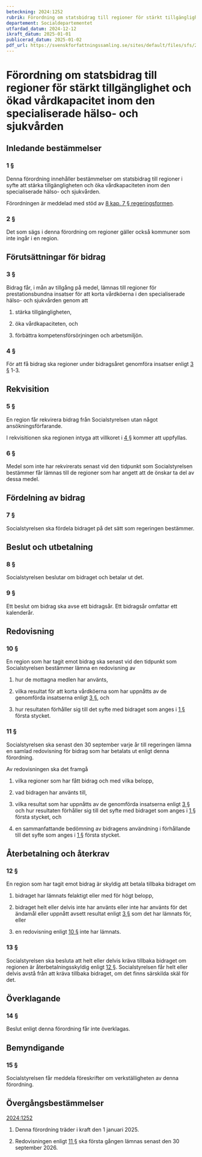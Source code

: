 ```yaml
---
beteckning: 2024:1252
rubrik: Förordning om statsbidrag till regioner för stärkt tillgänglighet och ökad vårdkapacitet inom den specialiserade hälso- och sjukvården
departement: Socialdepartementet
utfardad_datum: 2024-12-12
ikraft_datum: 2025-01-01
publicerad_datum: 2025-01-02
pdf_url: https://svenskforfattningssamling.se/sites/default/files/sfs/2024-12/SFS2024-1252.pdf
---
```


# Förordning om statsbidrag till regioner för stärkt tillgänglighet och ökad vårdkapacitet inom den specialiserade hälso- och sjukvården

## Inledande bestämmelser

### 1 §

Denna förordning innehåller bestämmelser om statsbidrag till regioner i syfte att stärka tillgängligheten och öka vårdkapaciteten inom den specialiserade hälso- och sjukvården.

Förordningen är meddelad med stöd av [8 kap. 7 § regeringsformen](https://selex.se/eli/sfs/1974/152#kap8.7).

### 2 §

Det som sägs i denna förordning om regioner gäller också kommuner som inte ingår i en region.

## Förutsättningar för bidrag

### 3 §

Bidrag får, i mån av tillgång på medel, lämnas till regioner för prestationsbundna insatser för att korta vårdköerna i den specialiserade hälso- och sjukvården genom att

1. stärka tillgängligheten,

2. öka vårdkapaciteten, och

3. förbättra kompetensförsörjningen och arbetsmiljön.

### 4 §

För att få bidrag ska regioner under bidragsåret genomföra insatser enligt [3 §](#3) 1-3.

## Rekvisition

### 5 §

En region får rekvirera bidrag från Socialstyrelsen utan något ansökningsförfarande.

I rekvisitionen ska regionen intyga att villkoret i [4 §](#4) kommer att uppfyllas.

### 6 §

Medel som inte har rekvirerats senast vid den tidpunkt som Socialstyrelsen bestämmer får lämnas till de regioner som har angett att de önskar ta del av dessa medel.

## Fördelning av bidrag

### 7 §

Socialstyrelsen ska fördela bidraget på det sätt som regeringen bestämmer.

## Beslut och utbetalning

### 8 §

Socialstyrelsen beslutar om bidraget och betalar ut det.

### 9 §

Ett beslut om bidrag ska avse ett bidragsår. Ett bidragsår omfattar ett kalenderår.

## Redovisning

### 10 §

En region som har tagit emot bidrag ska senast vid den tidpunkt som Socialstyrelsen bestämmer lämna en redovisning av

1. hur de mottagna medlen har använts,

2. vilka resultat för att korta vårdköerna som har uppnåtts av de genomförda insatserna enligt [3 §](#3), och

3. hur resultaten förhåller sig till det syfte med bidraget som anges i [1 §](#1) första stycket.

### 11 §

Socialstyrelsen ska senast den 30 september varje år till regeringen lämna en samlad redovisning för bidrag som har betalats ut enligt denna förordning.

Av redovisningen ska det framgå

1. vilka regioner som har fått bidrag och med vilka belopp,

2. vad bidragen har använts till,

3. vilka resultat som har uppnåtts av de genomförda insatserna enligt [3 §](#3) och hur resultaten förhåller sig till det syfte med bidraget som anges i [1 §](#1) första stycket, och

4. en sammanfattande bedömning av bidragens användning i förhållande till det syfte som anges i [1 §](#1) första stycket.

## Återbetalning och återkrav

### 12 §

En region som har tagit emot bidrag är skyldig att betala tillbaka bidraget om

1. bidraget har lämnats felaktigt eller med för högt belopp,

2. bidraget helt eller delvis inte har använts eller inte har använts för det ändamål eller uppnått avsett resultat enligt [3 §](#3) som det har lämnats för, eller

3. en redovisning enligt [10 §](#10) inte har lämnats.

### 13 §

Socialstyrelsen ska besluta att helt eller delvis kräva tillbaka bidraget om regionen är återbetalningsskyldig enligt [12 §](#12). Socialstyrelsen får helt eller delvis avstå från att kräva tillbaka bidraget, om det finns särskilda skäl för det.

## Överklagande

### 14 §

Beslut enligt denna förordning får inte överklagas.

## Bemyndigande

### 15 §

Socialstyrelsen får meddela föreskrifter om verkställigheten av denna förordning.

## Övergångsbestämmelser

[2024:1252](https://selex.se/eli/sfs/2024/1252)

1. Denna förordning träder i kraft den 1 januari 2025.

2. Redovisningen enligt [11 §](#11) ska första gången lämnas senast den 30 september 2026.